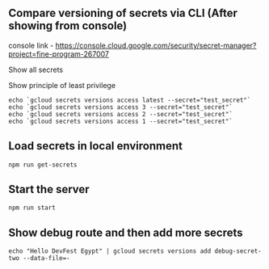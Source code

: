 

## Compare versioning of secrets via CLI (After showing from console)

console link - https://console.cloud.google.com/security/secret-manager?project=fine-program-267007

Show all secrets

Show principle of least privilege

```
echo `gcloud secrets versions access latest --secret="test_secret"`
echo `gcloud secrets versions access 3 --secret="test_secret"`
echo `gcloud secrets versions access 2 --secret="test_secret"`
echo `gcloud secrets versions access 1 --secret="test_secret"`
```

## Load secrets in local environment 

```
npm run get-secrets
```

## Start the server

```
npm run start
```

## Show debug route and then add more secrets

```
echo "Hello DevFest Egypt" | gcloud secrets versions add debug-secret-two --data-file=-
```
